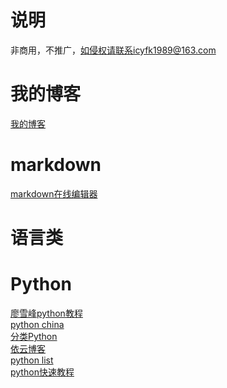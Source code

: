 说明  
====
非商用，不推广，如侵权请联系icyfk1989@163.com

我的博客  
====
[我的博客](http://www.jianshu.com/u/347ae48e48e3)  

markdown  
======
[markdown在线编辑器](https://stackedit.io/)  

语言类  
====  
Python  
======
[廖雪峰python教程](http://www.liaoxuefeng.com/wiki/001374738125095c955c1e6d8bb493182103fac9270762a000)  
[python china](http://python-china.org/)  
[分类Python](https://www.keakon.net/category/Python)  
[依云博客](http://blog.lilydjwg.me/tag/python)  
[python list](http://blog.lilydjwg.me/tag/python)  
[python快速教程](http://www.cnblogs.com/vamei/archive/2012/09/13/2682778.html)  
